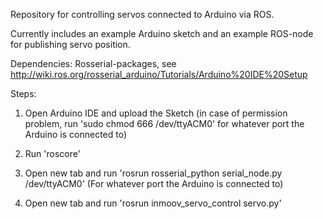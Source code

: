 Repository for controlling servos connected to Arduino via ROS. 

Currently includes an example Arduino sketch and an example ROS-node for publishing servo position.

Dependencies:
Rosserial-packages, see http://wiki.ros.org/rosserial_arduino/Tutorials/Arduino%20IDE%20Setup

Steps:

1. Open Arduino IDE and upload the Sketch (in case of permission problem, run 'sudo chmod 666 /dev/ttyACM0' for whatever port the Arduino is connected to)

2. Run 'roscore'

3. Open new tab and run 'rosrun rosserial_python serial_node.py /dev/ttyACM0' (For whatever port the Arduino is connected to)

4. Open new tab and run 'rosrun inmoov_servo_control servo.py'
